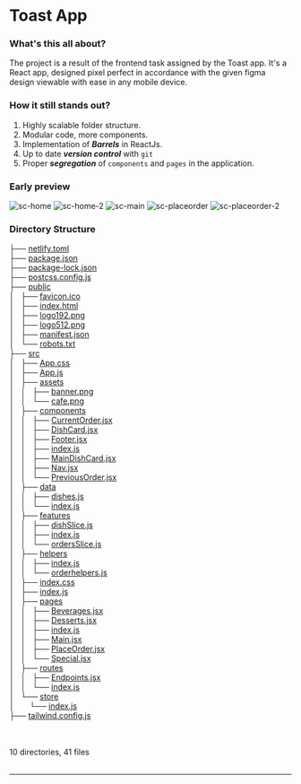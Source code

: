 # Toast App

### What's this all about?
The project is a result of the frontend task assigned by the Toast app. It's a React app, designed pixel perfect in accordance with the given figma design viewable with ease in any mobile device.

### How it still stands out?
1. Highly scalable folder structure.
2. Modular code, more components.
3. Implementation of ***Barrels*** in ReactJs.
4. Up to date ***version control*** with `git`
5. Proper ***segregation*** of `components` and `pages` in the application.

### Early preview
![sc-home](https://user-images.githubusercontent.com/34797335/233628586-35d112d8-92cd-4b8e-b156-6b7b38d8f584.png)
![sc-home-2](https://user-images.githubusercontent.com/34797335/233628641-4d564cd1-7420-45e7-9b73-1bc57e7b25ed.png)
![sc-main](https://user-images.githubusercontent.com/34797335/233628571-59b9648b-b863-4954-9c78-77b5bd1bae10.png)
![sc-placeorder](https://user-images.githubusercontent.com/34797335/233628681-f512c689-b8d6-48be-ba35-1c7269fd1ba5.png)
![sc-placeorder-2](https://user-images.githubusercontent.com/34797335/233628695-a21865bf-ed2c-44fc-ad3e-00cab04459ba.png)


### Directory Structure
<!DOCTYPE html>
<html>
<head>
 <meta http-equiv="Content-Type" content="text/html; charset=UTF-8">
 <meta name="Author" content="Made by 'tree'">
 <meta name="GENERATOR" content="$Version: $ tree v1.8.0 (c) 1996 - 2018 by Steve Baker, Thomas Moore, Francesc Rocher, Florian Sesser, Kyosuke Tokoro $">
</head>
<body>
	├── <a href="baseHREF/netlify.toml">netlify.toml</a><br>
	├── <a href="baseHREF/package.json">package.json</a><br>
	├── <a href="baseHREF/package-lock.json">package-lock.json</a><br>
	├── <a href="baseHREF/postcss.config.js">postcss.config.js</a><br>
	├── <a href="baseHREF/public/">public</a><br>
	│   ├── <a href="baseHREF/public/favicon.ico">favicon.ico</a><br>
	│   ├── <a href="baseHREF/public/index.html">index.html</a><br>
	│   ├── <a href="baseHREF/public/logo192.png">logo192.png</a><br>
	│   ├── <a href="baseHREF/public/logo512.png">logo512.png</a><br>
	│   ├── <a href="baseHREF/public/manifest.json">manifest.json</a><br>
	│   └── <a href="baseHREF/public/robots.txt">robots.txt</a><br>
	├── <a href="baseHREF/src/">src</a><br>
	│   ├── <a href="baseHREF/src/App.css">App.css</a><br>
	│   ├── <a href="baseHREF/src/App.js">App.js</a><br>
	│   ├── <a href="baseHREF/src/assets/">assets</a><br>
	│   │   ├── <a href="baseHREF/src/assets/banner.png">banner.png</a><br>
	│   │   └── <a href="baseHREF/src/assets/cafe.png">cafe.png</a><br>
	│   ├── <a href="baseHREF/src/components/">components</a><br>
	│   │   ├── <a href="baseHREF/src/components/CurrentOrder.jsx">CurrentOrder.jsx</a><br>
	│   │   ├── <a href="baseHREF/src/components/DishCard.jsx">DishCard.jsx</a><br>
	│   │   ├── <a href="baseHREF/src/components/Footer.jsx">Footer.jsx</a><br>
	│   │   ├── <a href="baseHREF/src/components/index.js">index.js</a><br>
	│   │   ├── <a href="baseHREF/src/components/MainDishCard.jsx">MainDishCard.jsx</a><br>
	│   │   ├── <a href="baseHREF/src/components/Nav.jsx">Nav.jsx</a><br>
	│   │   └── <a href="baseHREF/src/components/PreviousOrder.jsx">PreviousOrder.jsx</a><br>
	│   ├── <a href="baseHREF/src/data/">data</a><br>
	│   │   ├── <a href="baseHREF/src/data/dishes.js">dishes.js</a><br>
	│   │   └── <a href="baseHREF/src/data/index.js">index.js</a><br>
	│   ├── <a href="baseHREF/src/features/">features</a><br>
	│   │   ├── <a href="baseHREF/src/features/dishSlice.js">dishSlice.js</a><br>
	│   │   ├── <a href="baseHREF/src/features/index.js">index.js</a><br>
	│   │   └── <a href="baseHREF/src/features/ordersSlice.js">ordersSlice.js</a><br>
	│   ├── <a href="baseHREF/src/helpers/">helpers</a><br>
	│   │   ├── <a href="baseHREF/src/helpers/index.js">index.js</a><br>
	│   │   └── <a href="baseHREF/src/helpers/orderhelpers.js">orderhelpers.js</a><br>
	│   ├── <a href="baseHREF/src/index.css">index.css</a><br>
	│   ├── <a href="baseHREF/src/index.js">index.js</a><br>
	│   ├── <a href="baseHREF/src/pages/">pages</a><br>
	│   │   ├── <a href="baseHREF/src/pages/Beverages.jsx">Beverages.jsx</a><br>
	│   │   ├── <a href="baseHREF/src/pages/Desserts.jsx">Desserts.jsx</a><br>
	│   │   ├── <a href="baseHREF/src/pages/index.js">index.js</a><br>
	│   │   ├── <a href="baseHREF/src/pages/Main.jsx">Main.jsx</a><br>
	│   │   ├── <a href="baseHREF/src/pages/PlaceOrder.jsx">PlaceOrder.jsx</a><br>
	│   │   └── <a href="baseHREF/src/pages/Special.jsx">Special.jsx</a><br>
	│   ├── <a href="baseHREF/src/routes/">routes</a><br>
	│   │   ├── <a href="baseHREF/src/routes/Endpoints.jsx">Endpoints.jsx</a><br>
	│   │   └── <a href="baseHREF/src/routes/index.js">index.js</a><br>
	│   └── <a href="baseHREF/src/store/">store</a><br>
	│   &nbsp;&nbsp;&nbsp; └── <a href="baseHREF/src/store/index.js">index.js</a><br>
	├── <a href="baseHREF/tailwind.config.js">tailwind.config.js</a><br>
	<br><br>
	</p>
	<p>

10 directories, 41 files
	<br><br>
	</p>
	<hr>
	
</body>
</html>
